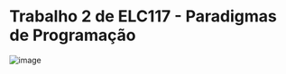 # Trabalho 2 de ELC117 - Paradigmas de Programação

![image](https://github.com/user-attachments/assets/b7b1519c-8d53-4807-8aba-449aa51d944c)

